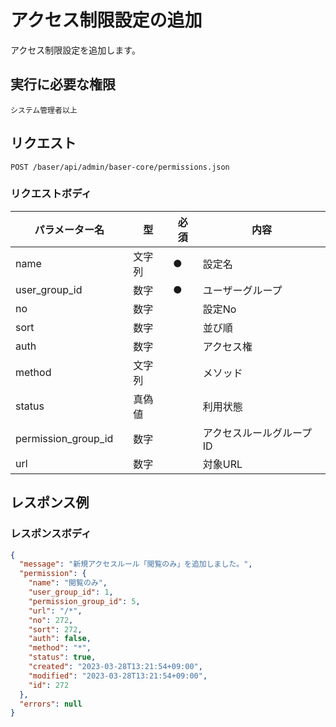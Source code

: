 # アクセス制限設定の追加

アクセス制限設定を追加します。

## 実行に必要な権限

```
システム管理者以上
```

## リクエスト
```
POST /baser/api/admin/baser-core/permissions.json
```

### リクエストボディ

| パラメーター名 | 型    | 必須  | 内容                |
|---------|------|-----|-------------------|
| name　   | 文字列	 | ●   | 設定名               |
| user_group_id　   | 数字	  | ●   | ユーザーグループ               |
| no　   | 数字	  |     | 設定No               |
| sort　   | 数字	  |     | 並び順               |
| auth　   | 数字	  |     | アクセス権                |
| method　   | 文字列	  |     | メソッド               |
| status　   | 真偽値	  |     | 利用状態               |
| permission_group_id　   | 数字	  |     | アクセスルールグループID               |
| url　   | 数字	  |     | 対象URL               |

## レスポンス例

### レスポンスボディ

```json
{
  "message": "新規アクセスルール「閲覧のみ」を追加しました。",
  "permission": {
    "name": "閲覧のみ",
    "user_group_id": 1,
    "permission_group_id": 5,
    "url": "/*",
    "no": 272,
    "sort": 272,
    "auth": false,
    "method": "*",
    "status": true,
    "created": "2023-03-28T13:21:54+09:00",
    "modified": "2023-03-28T13:21:54+09:00",
    "id": 272
  },
  "errors": null
}
```
